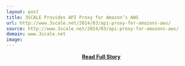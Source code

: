 ```yaml
---
layout: post
title: 3SCALE Provides API Proxy for Amazon’s AWS
url: http://www.3scale.net/2014/03/api-proxy-for-amazons-aws/
source: http://www.3scale.net/2014/03/api-proxy-for-amazons-aws/
domain: www.3scale.net
image: 
---
```


<p></p>
<center><p><a href="http://www.3scale.net/2014/03/api-proxy-for-amazons-aws/" style='padding:25px; font-sze:18px; font-weight: bold;'>Read Full Story</a></p></center>
